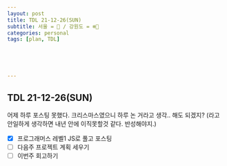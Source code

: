 ```yaml
---
layout: post
title: TDL 21-12-26(SUN)
subtitle: 서울 = 🥶 / 강원도 = ❄️🤯
categories: personal
tags: [plan, TDL]





---
```




## TDL 21-12-26(SUN)

어제 하루 포스팅 못했다. 크리스마스였으니 하루 논 거라고 생각.. 해도 되겠지? (라고 안일하게 생각하면 내년 안에 이직못할것 같다. 반성해야지.)

- [x] 프로그래머스 레벨1 JS로 풀고 포스팅
- [ ] 다음주 프로젝트 계획 세우기
- [ ] 이번주 회고하기
